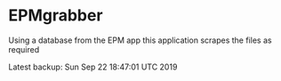 # EPMgrabber
Using a database from the EPM app this application scrapes the files as required


Latest backup: Sun Sep 22 18:47:01 UTC 2019
